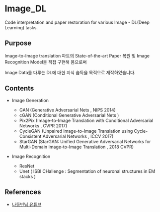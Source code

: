 # Image_DL
Code interpretation and paper restoration for various Image - DL(Deep Learning)  tasks.

## Purpose

Image-to-Image translation 파트의 State-of-the-art Paper 복원 및 Image Recognition Model을 직접 구현해 봄으로써

Image Data를 다루는 DL에 대한 지식 습득을 목적으로 제작하였습니다.

## Contents

* Image Generation
  * GAN     (Generative Adversarial Nets , NIPS 2014)
  * cGAN    (Conditional Generative Adversarial Nets ) 
  * Pix2Pix (Image-to-Image Translation with Conditional Adversarial Networks , CVPR 2017) 
  * CycleGAN (Unpaired Image-to-Image Translation using Cycle-Consistent Adversarial Networks , ICCV 2017)
  * StarGAN (StarGAN: Unified Generative Adversarial Networks for Multi-Domain Image-to-Image Translation , 2018 CVPR)
  
* Image Recognition
  * ResNet
  * Unet ( ISBI CHallenge : Segmentation of neuronal structures in EM stacks ) 
  

## References
  * [나동빈님 유튜브](https://www.youtube.com/c/dongbinna)
